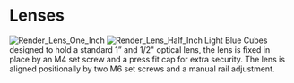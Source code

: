 # Lenses
![Render_Lens_One_Inch](Render_Lens_One_Inch.png)
![Render_Lens_Half_Inch](Render_Lens_Half_Inch.png)
Light Blue Cubes designed to hold a standard 1” and 1/2" optical lens, the lens is fixed in place by an M4 set screw and a press fit cap for extra security. The lens is aligned positionally by two M6 set screws and a manual rail adjustment.
